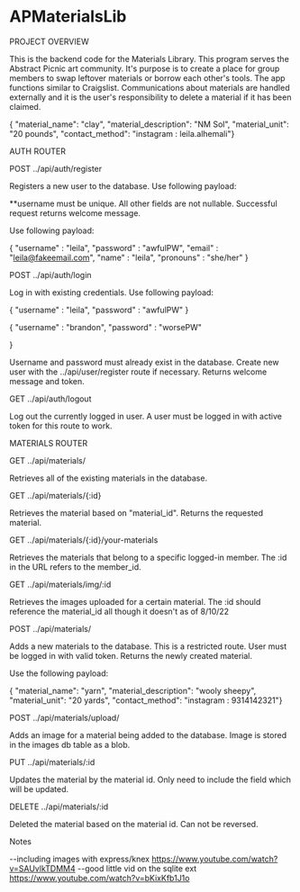 # APMaterialsLib

PROJECT OVERVIEW

This is the backend code for the Materials Library. This program serves the Abstract Picnic art community. It's purpose is to create a place for group members to swap leftover materials or borrow each other's tools. The app functions similar to Craigslist. Communications about materials are handled externally and it is the user's responsibility to delete a material if it has been claimed. 


{ "material_name": "clay", "material_description": "NM Sol", "material_unit": "20 pounds", "contact_method": "instagram : leila.alhemali"}


AUTH ROUTER

POST ../api/auth/register 

Registers a new user to the database. Use following payload: 

**username must be unique. All other fields are not nullable. Successful request returns welcome message.

Use following payload:

{
    "username" : "leila",
    "password" : "awfulPW",
    "email" : "leila@fakeemail.com",
    "name" : "leila",
    "pronouns" : "she/her"
}


POST ../api/auth/login 

Log in with existing credentials. Use following payload:

{
    "username" : "leila",
    "password" : "awfulPW"
}

 {
    "username" : "brandon",
    "password" : "worsePW"

 }  

Username and password must already exist in the database. Create new user with the ../api/user/register route if necessary. Returns welcome message and token. 

GET ../api/auth/logout

Log out the currently logged in user. A user must be logged in with active token for this route to work.

MATERIALS ROUTER

GET ../api/materials/

Retrieves all of the existing materials in the database. 

GET ../api/materials/{:id}

Retrieves the material based on "material_id". Returns the requested material.

GET ../api/materials/{:id}/your-materials

Retrieves the materials that belong to a specific logged-in member. The :id in the URL refers to the member_id.

GET ../api/materials/img/:id

Retrieves the images uploaded for a certain material. The :id should reference the material_id all though it doesn't as of 8/10/22


POST ../api/materials/

Adds a new materials to the database. This is a restricted route. User must be logged in with valid token. Returns the newly created material.

Use the following payload:

{ "material_name": "yarn", "material_description": "wooly sheepy", "material_unit": "20 yards", "contact_method": "instagram : 9314142321"}

POST ../api/materials/upload/

Adds an image for a material being added to the database. Image is stored in the images db table as a blob. 

PUT ../api/materials/:id

Updates the material by the material id. Only need to include the field which will be updated.

DELETE ../api/materials/:id

Deleted the material based on the material id. Can not be reversed. 



Notes

--including images with express/knex
https://www.youtube.com/watch?v=SAUvlkTDMM4
--good little vid on the sqlite ext 
https://www.youtube.com/watch?v=bKixKfb1J1o


